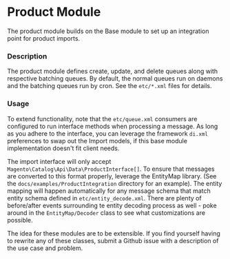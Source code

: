 # Product Module
The product module builds on the Base module to set up an integration point for product imports.

### Description

The product module defines create, update, and delete queues along with respective batching queues. By default,
the normal queues run on daemons and the batching queues run by cron. See the `etc/*.xml` files for details.

### Usage

To extend functionality, note that the `etc/queue.xml` consumers are configured to run interface methods when processing
a message. As long as you adhere to the interface, you can leverage the framework `di.xml` preferences to swap out
the Import models, if this base module implementation doesn't fit client needs.

The import interface will only accept `Magento\Catalog\Api\Data\ProductInterface[]`. To ensure that messages are converted
to this format properly, leverage the EntityMap library. (See the `docs/examples/ProductIntegration` directory for
an example). The entity mapping will happen automatically for any message schema that match entity schema defined in
`etc/entity_decode.xml`. There are plenty of before/after events surrounding te entity decoding process as well - poke
around in the `EntityMap/Decoder` class to see what customizations are possible.

The idea for these modules are to be extensible. If you find yourself having to rewrite any of these classes, submit
a Github issue with a description of the use case and problem.
